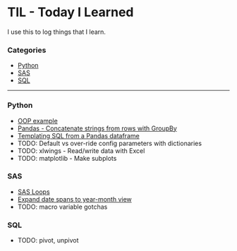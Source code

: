 # TIL - Today I Learned
I use this to log things that I learn.

### Categories
* [Python](#python)
* [SAS](#sas)
* [SQL](#sql)

---

### Python
- [OOP example](python/oop-demo.md)
- [Pandas - Concatenate strings from rows with GroupBy](python/pandas-concat-strings-from-rows-with-groupby.md)
- [Templating SQL from a Pandas dataframe](python/jinja-sql-template-from-dataframe.md)
- TODO: Default vs over-ride config parameters with dictionaries
- TODO: xlwings - Read/write data with Excel
- TODO: matplotlib - Make subplots 

### SAS

- [SAS Loops](sas/sas-loops.md)
- [Expand date spans to year-month view](expand-dates.md)
- TODO: macro variable gotchas

### SQL

- TODO: pivot, unpivot

